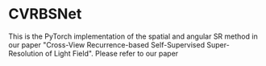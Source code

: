 # CVRBSNet
This is the PyTorch implementation of the spatial and angular SR method in our paper "Cross-View Recurrence-based Self-Supervised Super-Resolution of Light Field". Please refer to our paper
